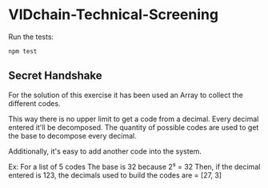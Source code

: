 # VIDchain-Technical-Screening


Run the tests: 
```
npm test
```


## Secret Handshake
For the solution of this exercise it has been used an Array to collect the different codes.

This way there is no upper limit to get a code from a decimal. Every decimal entered it'll be decomposed.
The quantity of possible codes are used to get the base to decompose every decimal.

Additionally, it's easy to add another code into the system.

Ex:
For a list of 5 codes
The base is 32 because 2⁵ = 32
Then, if the decimal entered is 123, the decimals used to build the codes are = [27, 3]